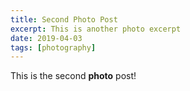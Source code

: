 ```yaml
---
title: Second Photo Post
excerpt: This is another photo excerpt
date: 2019-04-03
tags: [photography]
---
```


This is the second **photo** post!
